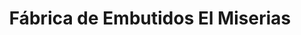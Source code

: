 ---
title: "Fábrica de Embutidos El Miserias"
url: /vegacervera/fabrica-de-embutidos-el-miserias/
shop: carnicero
---